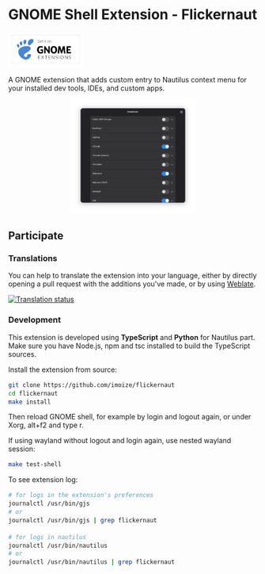 # GNOME Shell Extension - Flickernaut

[<img src="assets/get_it_on_gnome_extensions.png" height="70">](https://extensions.gnome.org/extension/8101/flickernaut/)

A GNOME extension that adds custom entry to Nautilus context menu for your installed dev tools, IDEs, and custom apps.

<p align="center">
    <img src="assets/preview1.png" alt="Flickernaut Preview" width="50%" />
</p>

## Participate

### Translations

You can help to translate the extension into your language, either by directly opening a pull request with the additions you've made, or by using [Weblate](https://hosted.weblate.org/engage/flickernaut).

[![Translation status](https://hosted.weblate.org/widget/flickernaut/multi-auto.svg)](https://hosted.weblate.org/engage/flickernaut/)

### Development

This extension is developed using **TypeScript** and **Python** for Nautilus part. Make sure you have Node.js, npm and tsc installed to build the TypeScript sources.

Install the extension from source:

```bash
git clone https://github.com/imoize/flickernaut
cd flickernaut
make install
```

Then reload GNOME shell, for example by login and logout again, or under Xorg, alt+f2 and type r.

If using wayland without logout and login again, use nested wayland session:

```bash
make test-shell
```

To see extension log:

```bash
# for logs in the extension's preferences
journalctl /usr/bin/gjs
# or
journalctl /usr/bin/gjs | grep flickernaut

# for logs in nautilus
journalctl /usr/bin/nautilus
# or
journalctl /usr/bin/nautilus | grep flickernaut
```
